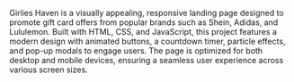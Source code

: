Girlies Haven is a visually appealing, responsive landing page designed to promote gift card offers from popular brands such as Shein, Adidas, and Lululemon. Built with HTML, CSS, and JavaScript, this project features a modern design with animated buttons, a countdown timer, particle effects, and pop-up modals to engage users. The page is optimized for both desktop and mobile devices, ensuring a seamless user experience across various screen sizes.
